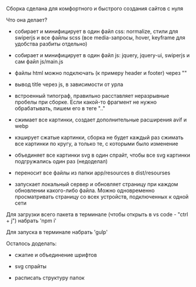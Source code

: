 Сборка сделана для комфортного и быстрого создания сайтов с нуля

Что она делает?

- собирает и минифицирует в один файл css: normalize, стили для swiperjs и все файлы scss (все media-запросы, hover, keyframe для удобства разбиты отдельно)

- собирает и минифицирует в один файл js: jquery, jquery-ui, swiperjs и сам файл js/main.js

- файлы html можно подключать (к примеру header и footer) через "<!--=include header.html -->"

- вывод title через js, в зависимости от урла

- встроенный типограф, правильно расставляет неразрывные пробелы при сборке. Если какой-то фрагмент не нужно обрабатывать, пишем его в теге "<no-typography>..</no-typography>"

- сжимает все картинки, создает дополнительные расширения avif и webp

- кэширует сжатые картинки, сборка не будет каждый раз сжимать все картинки по кругу, а только те, с которыми было изменение

- объединяет все картинки svg в один спрайт, чтобы все svg картинки подгружались один раз (недоделал)

- переносит все файлы из папки app/resources в dist/resourses

- запускает локальный сервер и обновляет страницу при каждом обновлении какого-либо файла. Можно одновременно просматривать страницу со всех устройств, подключенных к одной сети

Для загрузки всего пакета в терминале (чтобы открыть в vs code - "ctrl + j") набрать 'npm i'

Для запуска в терминале набрать 'gulp'

Осталось доделать:

- сжатие и объединение шрифтов

- svg спрайты

- расписать структуру папок